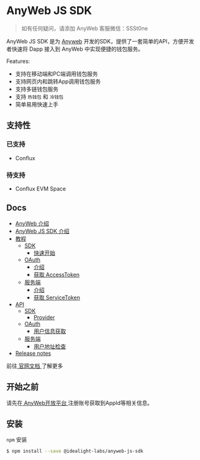# AnyWeb JS SDK

> 如有任何疑问，请添加 AnyWeb 客服微信：SSSt0ne

AnyWeb JS SDK 是为 [Anyweb](https://wiki.anyweb.cc/docs/anyweb/) 开发的SDK，提供了一套简单的API，方便开发者快速将 Dapp 接入到 AnyWeb 中实现便捷的钱包服务。

Features:

* 支持在移动端和PC端调用钱包服务
* 支持网页内和跳转App调用钱包服务
* 支持多链钱包服务
* 支持 ` 热钱包 ` 和 ` 冷钱包 `
* 简单易用快速上手

## 支持性

### 已支持

* Conflux

### 待支持

* Conflux EVM Space

## Docs

* [AnyWeb 介绍](https://wiki.anyweb.cc/docs/anyweb)
* [AnyWeb JS SDK 介绍](https://wiki.anyweb.cc/docs/intro)
* [教程](https://wiki.anyweb.cc/docs/quick_start)
  * [SDK](https://wiki.anyweb.cc/docs/quick_start)
    * [快速开始](https://wiki.anyweb.cc/docs/quick_start)
  * [OAuth](https://wiki.anyweb.cc/docs/OAuth/intro)
    * [介绍](https://wiki.anyweb.cc/docs/OAuth/intro)
    * [获取 AccessToken](https://wiki.anyweb.cc/docs/OAuth/accessToken)
  * [服务端](https://wiki.anyweb.cc/docs/Service/intro)
    * [介绍](https://wiki.anyweb.cc/docs/Service/intro)
    * [获取 ServiceToken](https://wiki.anyweb.cc/docs/Service/serviceToken)
* [API](https://wiki.anyweb.cc/docs/usage)
  * [SDK](https://wiki.anyweb.cc/docs/usage)
    * [Provider](https://wiki.anyweb.cc/docs/usage)
  * [OAuth](https://wiki.anyweb.cc/docs/OAuth/userInfo)
    * [用户信息获取](https://wiki.anyweb.cc/docs/OAuth/userInfo)
  * [服务端](https://wiki.anyweb.cc/docs/Service/checkAddress)
    * [用户地址检查](https://wiki.anyweb.cc/docs/Service/checkAddress)
* [Release notes](https://wiki.anyweb.cc/docs/CHANGELOG)

前往[ 官网文档 ](https://wiki.anyweb.cc)了解更多

## 开始之前

请先在[ AnyWeb开放平台 ](https://open.anyweb.cc)注册账号获取到AppId等相关信息。

## 安装

` npm ` 安装

```sh
$ npm install --save @idealight-labs/anyweb-js-sdk
```

